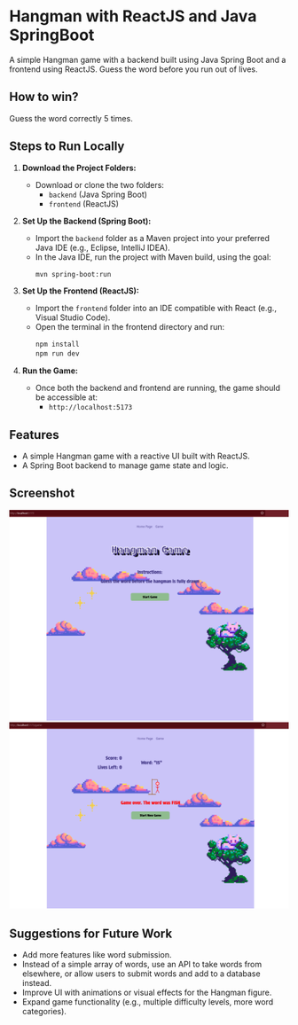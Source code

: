 # Hangman with ReactJS and Java SpringBoot

A simple Hangman game with a backend built using Java Spring Boot and a frontend using ReactJS. Guess the word before you run out of lives. 

## How to win?
Guess the word correctly 5 times.

## Steps to Run Locally

1. **Download the Project Folders:**
   - Download or clone the two folders:
     - `backend` (Java Spring Boot)
     - `frontend` (ReactJS)
   
2. **Set Up the Backend (Spring Boot):**
   - Import the `backend` folder as a Maven project into your preferred Java IDE (e.g., Eclipse, IntelliJ IDEA).
   - In the Java IDE, run the project with Maven build, using the goal: 
     ```bash
     mvn spring-boot:run
     ```

3. **Set Up the Frontend (ReactJS):**
   - Import the `frontend` folder into an IDE compatible with React (e.g., Visual Studio Code).
   - Open the terminal in the frontend directory and run:
     ```bash
     npm install
     npm run dev
     ```

4. **Run the Game:**
   - Once both the backend and frontend are running, the game should be accessible at:
     - `http://localhost:5173`

## Features
- A simple Hangman game with a reactive UI built with ReactJS.
- A Spring Boot backend to manage game state and logic.


## Screenshot

<p float="left">
  <img src="./images/hangman-LandingPage-screenshot.png" width="700" />
  <img src="./images/hangman-GameOver-screenshot.png" width="700" />
</p>

## Suggestions for Future Work
- Add more features like word submission.
- Instead of a simple array of words, use an API to take words from elsewhere, or allow users to submit words and add to a database instead.
- Improve UI with animations or visual effects for the Hangman figure.
- Expand game functionality (e.g., multiple difficulty levels, more word categories).

